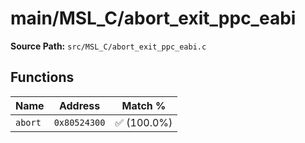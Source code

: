 # main/MSL_C/abort_exit_ppc_eabi

**Source Path:** `src/MSL_C/abort_exit_ppc_eabi.c`

## Functions

| Name | Address | Match % |
|------|---------|---------|
| `abort` | `0x80524300` | :white_check_mark: (100.0%) |